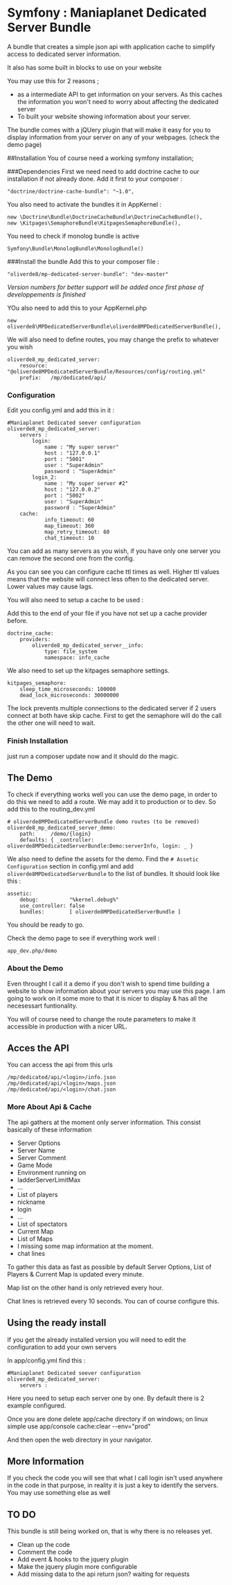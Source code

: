 # Symfony : Maniaplanet Dedicated Server Bundle
A bundle that creates a simple json api with application cache to simplify access to dedicated server information. 

It also has some built in blocks to use on your website

You may use this for 2 reasons ; 
* as a intermediate API to get information on your servers. As this caches the information you won't need to worry about affecting the dedicated server
* To built your website showing information about your server. 

The bundle comes with a jQUery plugin that will make it easy for you to display information from your server on any of your webpages. (check the demo page)

##Installation 
You of course need a working symfony installation; 

###Dependencies
First we need need to add doctrine cache to our installation if not already done. 
Add it first to your composer : 
```
"doctrine/doctrine-cache-bundle": "~1.0",
```

You also need to activate the bundles it in AppKernel : 
```
new \Doctrine\Bundle\DoctrineCacheBundle\DoctrineCacheBundle(),
new \Kitpages\SemaphoreBundle\KitpagesSemaphoreBundle(),
```

You need to check if monolog bundle is active 
```
Symfony\Bundle\MonologBundle\MonologBundle()
```

###Install the bundle
Add this to your composer file : 
```
"oliverde8/mp-dedicated-server-bundle": "dev-master"
```
_Version numbers for better support will be added once first phase of developpements is finished_

YOu also need to add this to your AppKernel.php
```
new oliverde8\MPDedicatedServerBundle\oliverde8MPDedicatedServerBundle(),
```

We will also need to define routes, you may change the prefix to whatever you wish
```
oliverde8_mp_dedicated_server:
    resource: "@oliverde8MPDedicatedServerBundle/Resources/config/routing.yml"
    prefix:   /mp/dedicated/api/
```

### Configuration

Edit you config.yml and add this in it : 
```
#Maniaplanet Dedicated seever configuration
oliverde8_mp_dedicated_server:
    servers :
        login:
            name : "My super server"
            host : "127.0.0.1"
            port : "5001"
            user : "SuperAdmin"
            password : "SuperAdmin"
        login_2:
            name : "My super server #2"
            host : "127.0.0.2"
            port : "5002"
            user : "SuperAdmin"
            password : "SuperAdmin"
    cache:
            info_timeout: 60
            map_timeout: 360
            map_retry_timeout: 60
            chat_timeout: 10
```

You can add as many servers as you wish, if you have only one server you can remove the second one from the config. 

As you can see you can configure cache ttl times as well. Higher ttl values means that the website will connect less often to the dedicated server. Lower values may cause lags. 

You will also need to setup a cache to be used : 

Add this to the end of your file if you have not set up a cache provider before. 
```
doctrine_cache:
    providers:
        oliverde8_mp_dedicated_server__info:
            type: file_system
            namespace: info_cache
```

We also need to set up the kitpages semaphore settings. 
```
kitpages_semaphore:
    sleep_time_microseconds: 100000
    dead_lock_microseconds: 30000000
```

The lock prevents multiple connections to the dedicated server if 2 users connect at both have skip cache. First to get the semaphore will do the call the other one will need to wait.

### Finish Installation 
just run a composer update now and it should do the magic. 

## The Demo
To check if everything works well you can use the demo page, in order to do this we need to add a route. We may add it to production or to dev. 
So add this to the routing_dev.yml
```
# oliverde8MPDedicatedServerBundle demo routes (to be removed)
oliverde8_mp_dedicated_server_demo:
    path:     /demo/{login}
    defaults: { _controller: oliverde8MPDedicatedServerBundle:Demo:serverInfo, login: _ }
```

We also need to define the assets for the demo. Find the `# Assetic Configuration` section in config.yml and add `oliverde8MPDedicatedServerBundle` to the list of bundles.
It should look like this : 
```
assetic:
    debug:          "%kernel.debug%"
    use_controller: false
    bundles:        [ oliverde8MPDedicatedServerBundle ]
```

You should be ready to go. 

Check the demo page to see if everything work well : 
```
app_dev.php/demo
```

### About the Demo
Even throught I call it a demo if you don't wish to spend time building a website to show information about your servers you may use this page. 
I am going to work on it some more to that it is nicer to display & has all the necesessart funtionality. 

You will of course need to change the route parameters to make it accessible in production with a nicer URL. 

## Acces the API
You can access the api from this urls

```
/mp/dedicated/api/<login>/info.json
/mp/dedicated/api/<login>/maps.json
/mp/dedicated/api/<login>/chat.json
```

### More About Api & Cache
The api gathers at the moment only server information. This consist basically of these information
* Server Options
 * Server Name 
 * Server Comment
 * Game Mode
 * Environment running on
 * ladderServerLimitMax
 * ...
* List of players
 * nickname
 * login 
 * ...
* List of spectators
* Current Map
* List of Maps
 * I missing some map information at the moment. 
* chat lines
 
To gather this data as fast as possible by default Server Options, List of Players & Current Map is updated every minute. 

Map list on the other hand is only retrieved every hour.

Chat lines is retrieved every 10 seconds. You can of course configure this. 

## Using the ready install
If you get the already installed version you will need to edit the configuration to add your own servers

In app/config.yml find this :

```
#Maniaplanet Dedicated seever configuration
oliverde8_mp_dedicated_server:
    servers :
```

Here you need to setup each server one by one. By default there is 2 example configured. 

Once you are done delete app/cache directory if on windows; on linux simple use app/console cache:clear --env="prod" 

And then open the web directory in your navigator. 

## More Information 
If you check the code you will see that what I call login isn't used anywhere in the code in that purpose, in reality it is just a key to identify the servers. 
You may use something else as well

## TO DO
This bundle is still being worked on, that is why there is no releases yet. 
* Clean up the code
* Comment the code
* Add event & hooks to the jquery plugin
* Make the jquery plugin more configurable
* Add missing data to the api return json? waiting for requests
